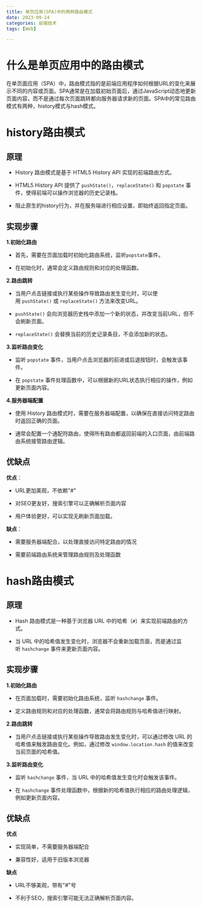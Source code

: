 ```yaml
---
title: 单页应用(SPA)中的两种路由模式
date: 2023-09-24
categories: 前端技术
tags: [Web]

---
```


# 什么是单页应用中的路由模式

在单页面应用（SPA）中，路由模式指的是前端应用程序如何根据URL的变化来展示不同的内容或页面。SPA通常是在加载初始页面后，通过JavaScript动态地更新页面内容，而不是通过每次页面跳转都向服务器请求新的页面。SPA中的常见路由模式有两种，history模式与hash模式。

# history路由模式

## 原理

- History 路由模式是基于 HTML5 History API 实现的前端路由方式。

- HTML5 History API 提供了 `pushState()`，`replaceState()` 和 `popstate` 事件，使得前端可以操作浏览器的历史记录栈。

- 阻止原生的history行为，并在服务端进行相应设置，即始终返回指定页面。

## 实现步骤

**1.初始化路由**

- 首先，需要在页面加载时初始化路由系统，监听`popstate`事件。

- 在初始化时，通常会定义路由规则和对应的处理函数。

**2.路由跳转**

- 当用户点击链接或执行某些操作导致路由发生变化时，可以使用 `pushState()` 或 `replaceState()` 方法来改变URL。

- `pushState()` 会向浏览器历史栈中添加一个新的状态，并改变当前URL，但不会刷新页面。

- `replaceState()` 会替换当前的历史记录条目，不会添加新的状态。

**3.监听路由变化**

- 监听 `popstate` 事件，当用户点击浏览器的前进或后退按钮时，会触发该事件。

- 在 `popstate` 事件处理函数中，可以根据新的URL状态执行相应的操作，例如更新页面内容。

**4.服务器端配置**

- 使用 History 路由模式时，需要在服务器端配置，以确保在直接访问特定路由时返回正确的页面。

- 通常会配置一个通配符路由，使得所有路由都返回前端的入口页面，由前端路由系统接管路由逻辑。

## 优缺点

**优点**：

- URL更加美观，不依赖"#"

- 对SEO更友好，搜索引擎可以正确解析页面内容

- 用户体验更好，可以实现无刷新页面加载。

**缺点**：

- 需要服务器端配合，以处理直接访问特定路由的情况

- 需要前端路由系统来管理路由规则及处理函数

# hash路由模式

## 原理

- Hash 路由模式是一种基于浏览器 URL 中的哈希（`#`）来实现前端路由的方式。

- 当 URL 中的哈希值发生变化时，浏览器不会重新加载页面，而是通过监听 `hashchange` 事件来更新页面内容。

## 实现步骤

**1.初始化路由**

- 在页面加载时，需要初始化路由系统，监听 `hashchange` 事件。

- 定义路由规则和对应的处理函数，通常会将路由规则与哈希值进行映射。

**2.路由跳转**

- 当用户点击链接或执行某些操作导致路由发生变化时，可以通过修改 URL 的哈希值来触发路由变化。例如，通过修改 `window.location.hash` 的值来改变当前页面的哈希值。

**3.监听路由变化**

- 监听 `hashchange` 事件，当 URL 中的哈希值发生变化时会触发该事件。

- 在 `hashchange` 事件处理函数中，根据新的哈希值执行相应的路由处理逻辑，例如更新页面内容。

## 优缺点

**优点**

- 实现简单，不需要服务器端配合

- 兼容性好，适用于旧版本浏览器

**缺点**

- URL不够美观，带有"#"号

- 不利于SEO，搜索引擎可能无法正确解析页面内容。

